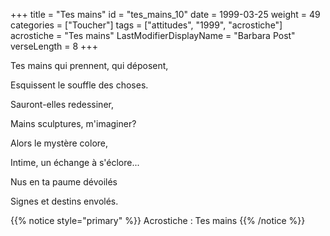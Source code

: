 +++
title = "Tes mains"
id = "tes_mains_10"
date = 1999-03-25
weight = 49
categories = ["Toucher"]
tags = ["attitudes", "1999", "acrostiche"]
acrostiche = "Tes mains"
LastModifierDisplayName = "Barbara Post"
verseLength = 8
+++

Tes mains qui prennent, qui déposent,

Esquissent le souffle des choses.

Sauront-elles redessiner,

Mains sculptures, m'imaginer?

Alors le mystère colore,

Intime, un échange à s'éclore...

Nus en ta paume dévoilés

Signes et destins envolés.

{{% notice style="primary" %}}
Acrostiche : Tes mains
{{% /notice %}}

